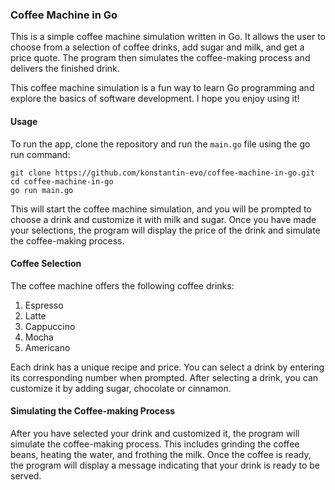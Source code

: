 ### Coffee Machine in Go

This is a simple coffee machine simulation written in Go. It allows the user to choose from a selection of coffee
drinks, add sugar and milk, and get a price quote. The program then simulates the coffee-making process and delivers the
finished drink.

This coffee machine simulation is a fun way to learn Go programming and explore the basics of software development. I
hope you enjoy using it!

#### Usage

To run the app, clone the repository and run the `main.go` file using the go run command:

```
git clone https://github.com/konstantin-evo/coffee-machine-in-go.git
cd coffee-machine-in-go
go run main.go
```

This will start the coffee machine simulation, and you will be prompted to choose a drink and customize it with milk and
sugar. Once you have made your selections, the program will display the price of the drink and simulate the
coffee-making process.

#### Coffee Selection

The coffee machine offers the following coffee drinks:

1. Espresso
2. Latte
3. Cappuccino
4. Mocha
5. Americano

Each drink has a unique recipe and price. You can select a drink by entering its corresponding number when prompted.
After selecting a drink, you can customize it by adding sugar, chocolate or cinnamon.

#### Simulating the Coffee-making Process

After you have selected your drink and customized it, the program will simulate the coffee-making process. This includes
grinding the coffee beans, heating the water, and frothing the milk. Once the coffee is ready, the program will display
a message indicating that your drink is ready to be served.
